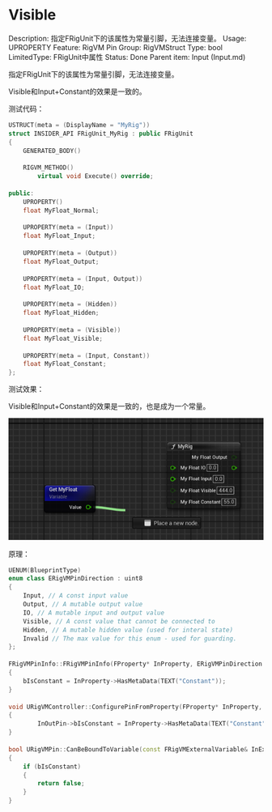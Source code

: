 # Visible

Description: 指定FRigUnit下的该属性为常量引脚，无法连接变量。
Usage: UPROPERTY
Feature: RigVM Pin
Group: RigVMStruct
Type: bool
LimitedType: FRigUnit中属性
Status: Done
Parent item: Input (Input.md)

指定FRigUnit下的该属性为常量引脚，无法连接变量。

Visible和Input+Constant的效果是一致的。

测试代码：

```cpp
USTRUCT(meta = (DisplayName = "MyRig"))
struct INSIDER_API FRigUnit_MyRig : public FRigUnit
{
	GENERATED_BODY()

	RIGVM_METHOD()
		virtual void Execute() override;

public:
	UPROPERTY()
	float MyFloat_Normal;

	UPROPERTY(meta = (Input))
	float MyFloat_Input;

	UPROPERTY(meta = (Output))
	float MyFloat_Output;

	UPROPERTY(meta = (Input, Output))
	float MyFloat_IO;

	UPROPERTY(meta = (Hidden))
	float MyFloat_Hidden;

	UPROPERTY(meta = (Visible))
	float MyFloat_Visible;

	UPROPERTY(meta = (Input, Constant))
	float MyFloat_Constant;
};
```

测试效果：

Visible和Input+Constant的效果是一致的，也是成为一个常量。

![Untitled](Visible/Untitled.png)

原理：

```cpp
UENUM(BlueprintType)
enum class ERigVMPinDirection : uint8
{
	Input, // A const input value
	Output, // A mutable output value
	IO, // A mutable input and output value
	Visible, // A const value that cannot be connected to
	Hidden, // A mutable hidden value (used for interal state)
	Invalid // The max value for this enum - used for guarding.
};

FRigVMPinInfo::FRigVMPinInfo(FProperty* InProperty, ERigVMPinDirection InDirection, int32 InParentIndex, const uint8* InDefaultValueMemory)
{
	bIsConstant = InProperty->HasMetaData(TEXT("Constant"));
}

void URigVMController::ConfigurePinFromProperty(FProperty* InProperty, URigVMPin* InOutPin, ERigVMPinDirection InPinDirection) const
{
		InOutPin->bIsConstant = InProperty->HasMetaData(TEXT("Constant"));
}

bool URigVMPin::CanBeBoundToVariable(const FRigVMExternalVariable& InExternalVariable, const FString& InSegmentPath) const
{
	if (bIsConstant)
	{
		return false;
	}
}
```